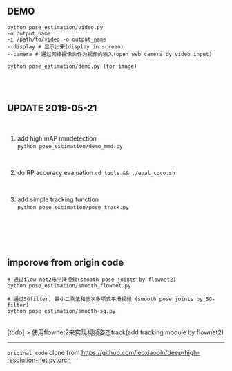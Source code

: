 ## DEMO
```
python pose_estimation/video.py
-o output_name
-i /path/to/video -o output_name
--display # 显示出来(display in screen)
--camera # 通过网络摄像头作为视频的输入(open web camera by video input)

python pose_estimation/demo.py (for image)
```

<br><br>
## UPDATE 2019-05-21

<br>

1. add high mAP mmdetection    
`python pose_estimation/demo_mmd.py`

<br>

2. do RP accuracy evaluation 
`cd tools && ./eval_coco.sh`

<br>

3. add simple tracking function  
`python pose_estimation/pose_track.py`

<br>

<br><br>
## imporove from origin code

```
# 通过flow net2来平滑视频(smooth pose joints by flownet2)
python pose_estimation/smooth_flownet.py

# 通过SGfilter, 最小二乘法和低次多项式平滑视频 (smooth pose joints by SG-filter)
python pose_estimation/smooth-sg.py

```
<br>
[todo]
 > 使用flownet2来实现视频姿态track(add tracking module by flownet2)


---


`original code`
clone from https://github.com/leoxiaobin/deep-high-resolution-net.pytorch
